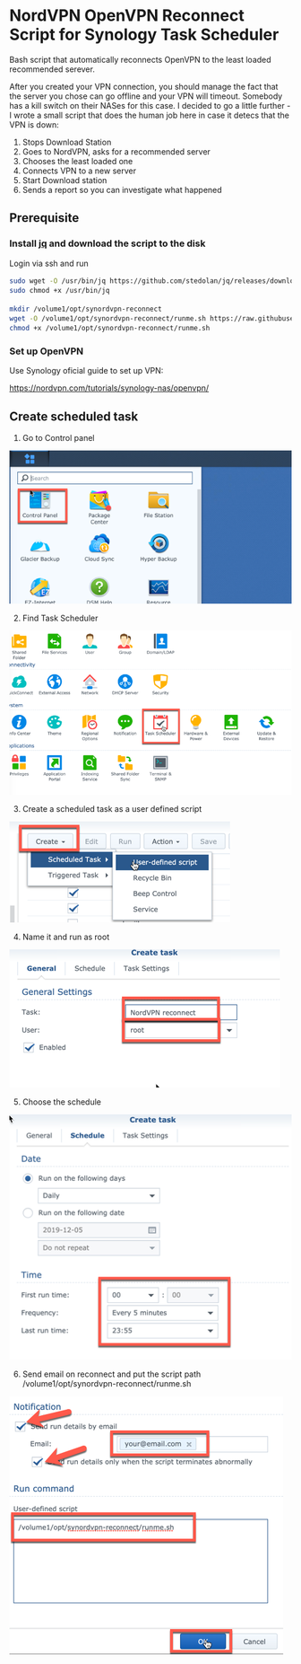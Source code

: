 # NordVPN OpenVPN Reconnect Script for Synology Task Scheduler

Bash script that automatically reconnects OpenVPN to the least loaded
recommended serever.

After you created your VPN connection, you should manage the fact that the
server you chose can go offline and your VPN will timeout. Somebody has a kill
switch on their NASes for this case. I decided to go a little further - I wrote
a small script that does the human job here in case it detecs that the VPN is
down:

1. Stops Download Station
1. Goes to NordVPN, asks for a recommended server
1. Chooses the least loaded one
1. Connects VPN to a new server
1. Start Download station
1. Sends a report so you can investigate what happened

## Prerequisite

### Install [jq](https://stedolan.github.io/jq/) and download the script to the disk

Login via ssh and run

```bash
sudo wget -O /usr/bin/jq https://github.com/stedolan/jq/releases/download/jq-1.6/jq-linux32
sudo chmod +x /usr/bin/jq

mkdir /volume1/opt/synordvpn-reconnect
wget -O /volume1/opt/synordvpn-reconnect/runme.sh https://raw.githubusercontent.com/korjik/synordvpn-reconnect/master/runme.sh
chmod +x /volume1/opt/synordvpn-reconnect/runme.sh
```

### Set up OpenVPN

Use Synology oficial guide to set up VPN:

https://nordvpn.com/tutorials/synology-nas/openvpn/

## Create scheduled task

1. Go to Control panel

  ![1](media/1.png)

2. Find Task Scheduler

  ![2](media/2.png)

3. Create a scheduled task as a user defined script

  ![3](media/3.png)

4. Name it and run as root

  ![4](media/4.png)

5. Choose the schedule

  ![5](media/5.png)

6. Send email on reconnect and put the script path
  /volume1/opt/synordvpn-reconnect/runme.sh

  ![6](media/6.png)

